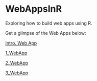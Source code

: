 # WebAppsInR
Exploring how to build web apps using R.

Get a glimpse of the Web Apps below:

[Intro. Web App](https://vernamariemaullon97.shinyapps.io/IntroApp/)

[1_WebApp](https://vernamariemaullon97.shinyapps.io/InputOutput_BasicWebApp/)

[2_WebApp](https://vernamariemaullon97.shinyapps.io/HistogramOfOzoneLevel/)

[3_WebApp](https://vernamariemaullon97.shinyapps.io/toPlayGolf_basedOnWeather/)
